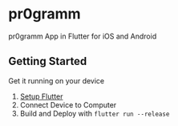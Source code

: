 # pr0gramm

pr0gramm App in Flutter for iOS and Android

## Getting Started

Get it running on your device

1. [Setup Flutter](https://flutter.dev/docs/get-started/install)
2. Connect Device to Computer
3. Build and Deploy with `flutter run --release`
